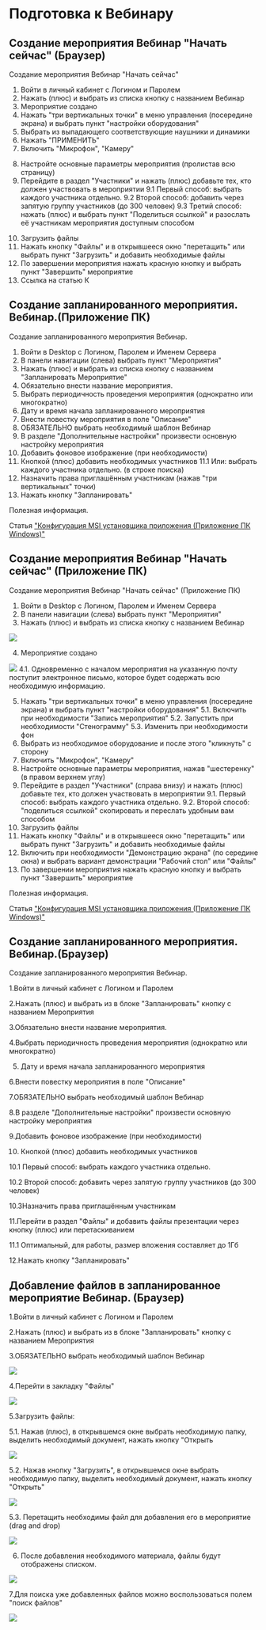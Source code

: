 # Подготовка к Вебинару

## Создание мероприятия Вебинар "Начать сейчас" (Браузер)

Создание мероприятия Вебинар "Начать сейчас"

1. Войти в личный кабинет с Логином и Паролем
2. Нажать (плюс) и выбрать из списка кнопку с названием Вебинар
3. Мероприятие создано
4. Нажать "три вертикальных точки" в меню управления (посередине экрана) и выбрать пункт "настройки оборудования"
5. Выбрать из выпадающего соответствующие наушники и динамики
6. Нажать "ПРИМЕНИТЬ"
7. Включить "Микрофон", "Камеру"

<!-- TODO: добавить видео  -->

8. Настройте основные параметры мероприятия (пролистав всю страницу)
9. Перейдите в раздел "Участники" и нажать (плюс) добавьте тех, кто должен участвовать в мероприятии
   9.1 Первый способ: выбрать каждого участника отдельно.
   9.2 Второй способ: добавить через запятую группу участников (до 300 человек)
   9.3 Третий способ: нажать (плюс) и выбрать пункт "Поделиться ссылкой" и разослать её участникам мероприятия доступным способом

<!-- TODO: добавить видео  -->

10. Загрузить файлы
11. Нажать кнопку "Файлы" и в открывшееся окно "перетащить" или выбрать пункт "Загрузить" и добавить необходимые файлы
12. По завершении мероприятия нажать красную кнопку и выбрать пункт "Завершить" мероприятие
13. Ссылка на статью К

## Создание запланированного мероприятия. Вебинар.(Приложение ПК)

Создание запланированного мероприятия Вебинар.

1. Войти в Desktop с Логином, Паролем и Именем Сервера
2. В панели навигации (слева) выбрать пункт "Мероприятия"
3. Нажать (плюс) и выбрать из списка кнопку с названием "Запланировать Мероприятие"
4. Обязательно внести название мероприятия.
5. Выбрать периодичность проведения мероприятия (однократно или многократно)
6. Дату и время начала запланированного мероприятия
7. Внести повестку мероприятия в поле "Описание"
8. ОБЯЗАТЕЛЬНО выбрать необходимый шаблон Вебинар
9. В разделе "Дополнительные настройки" произвести основную настройку мероприятия
10. Добавить фоновое изображение (при необходимости)
11. Кнопкой (плюс) добавить необходимых участников
    11.1 Или: выбрать каждого участника отдельно. (в строке поиска)
12. Назначить права приглашённым участникам (нажав "три вертикальных" точки)
13. Нажать кнопку "Запланировать"

<!-- TODO: вставить видео -->

Полезная информация.

Статья ["Конфигурация MSI установщика приложения (Приложение ПК Windows)"]()

## Создание мероприятия Вебинар "Начать сейчас" (Приложение ПК)

Создание мероприятия Вебинар "Начать сейчас" (Приложение ПК)

1. Войти в Desktop с Логином, Паролем и Именем Сервера
2. В панели навигации (слева) выбрать пункт "Мероприятия"
3. Нажать (плюс) и выбрать из списка кнопку с названием Вебинар

![](img/image.png)

4. Мероприятие создано

![](img/BK9image.png)
4.1. Одновременно с началом мероприятия на указанную почту поступит электронное письмо, которое будет содержать всю необходимую информацию.

5. Нажать "три вертикальных точки" в меню управления (посередине экрана) и выбрать пункт "настройки оборудования"
   5.1. Включить при необходимости "Запись мероприятия"
   5.2. Запустить при необходимости "Стенограмму"
   5.3. Изменить при необходимости фон
6. Выбрать из необходимое оборудование и после этого "кликнуть" с сторону
7. Включить "Микрофон", "Камеру"
8. Настройте основные параметры мероприятия, нажав "шестеренку" (в правом верхнем углу)
9. Перейдите в раздел "Участники" (справа внизу) и нажать (плюс) добавьте тех, кто должен участвовать в мероприятии
   9.1. Первый способ: выбрать каждого участника отдельно.
   9.2. Второй способ: "поделиться ссылкой" скопировать и переслать удобным вам способом
10. Загрузить файлы
11. Нажать кнопку "Файлы" и в открывшееся окно "перетащить" или выбрать пункт "Загрузить" и добавить необходимые файлы
12. Включить при необходимости "Демонстрацию экрана" (по середине окна) и выбрать вариант демонстрации "Рабочий стол" или "Файлы"
13. По завершении мероприятия нажать красную кнопку и выбрать пункт "Завершить" мероприятие

<!-- TODO: вставить видео -->

Полезная информация.

Статья ["Конфигурация MSI установщика приложения (Приложение ПК Windows)"]()

## Создание запланированного мероприятия. Вебинар.(Браузер)

Создание запланированного мероприятия Вебинар.

1.Войти в личный кабинет с Логином и Паролем

2.Нажать (плюс) и выбрать из в блоке "Запланировать" кнопку с названием Мероприятия

3.Обязательно внести название мероприятия.

4.Выбрать периодичность проведения мероприятия (однократно или многократно)

5. Дату и время начала запланированного мероприятия

<!-- TODO: вставить видео -->

6.Внести повестку мероприятия в поле "Описание"

7.ОБЯЗАТЕЛЬНО выбрать необходимый шаблон Вебинар

8.В разделе "Дополнительные настройки" произвести основную настройку мероприятия

9.Добавить фоновое изображение (при необходимости)

<!-- TODO: вставить видео -->

10. Кнопкой (плюс) добавить необходимых участников

10.1 Первый способ: выбрать каждого участника отдельно.

10.2 Второй способ: добавить через запятую группу участников (до 300 человек)

10.3Назначить права приглашённым участникам

11.Перейти в раздел "Файлы" и добавить файлы презентации через кнопку (плюс) или перетаскиванием

11.1 Оптимальный, для работы, размер вложения составляет до 1Гб

12.Нажать кнопку "Запланировать"

<!-- TODO: вставить видео -->

## Добавление файлов в запланированное мероприятие Вебинар. (Браузер)

1.Войти в личный кабинет с Логином и Паролем

2.Нажать (плюс) и выбрать из в блоке "Запланировать" кнопку с названием Мероприятия

3.ОБЯЗАТЕЛЬНО выбрать необходимый шаблон Вебинар

![](img/nuzimage.png)

4.Перейти в закладку "Файлы"

![](img/gKaimage.png)

5.Загрузить файлы:

5.1. Нажав (плюс), в открывшемся окне выбрать необходимую папку, выделить необходимый документ, нажать кнопку "Открыть

![](img/0QXimage.png)

5.2. Нажав кнопку "Загрузить", в открывшемся окне выбрать необходимую папку, выделить необходимый документ, нажать кнопку "Открыть"

![](img/EdQimage.png)

5.3. Перетащить необходимы файл для добавления его в мероприятие (drag and drop)

![](img/hRlimage.png)

6. После добавления необходимого материала, файлы будут отображены списком.

![](img/ZWrimage.png)

7.Для поиска уже добавленных файлов можно воспользоваться полем "поиск файлов"

![](img/WzDimage.png)
